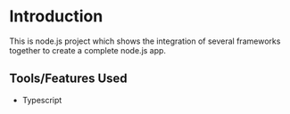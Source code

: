 # Introduction

This is node.js project which shows the integration of several frameworks together to create a complete node.js app.

## Tools/Features Used

-   Typescript
